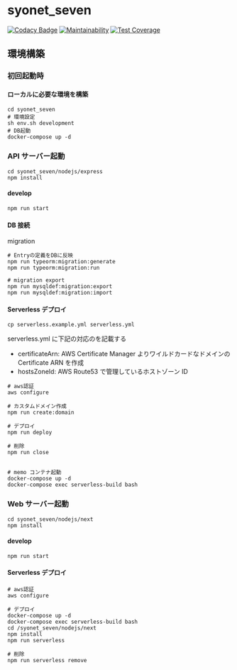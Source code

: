 # syonet_seven

[![Codacy Badge](https://api.codacy.com/project/badge/Grade/3a6931a9b5604ca5b60aaafe7875c203)](https://www.codacy.com/app/igara/syonet_seven?utm_source=github.com&utm_medium=referral&utm_content=igara/syonet_seven&utm_campaign=Badge_Grade)
[![Maintainability](https://api.codeclimate.com/v1/badges/03ee67318f7884556809/maintainability)](https://codeclimate.com/github/igara/syonet_seven/maintainability)
[![Test Coverage](https://api.codeclimate.com/v1/badges/03ee67318f7884556809/test_coverage)](https://codeclimate.com/github/igara/syonet_seven/test_coverage)

## 環境構築

### 初回起動時

#### ローカルに必要な環境を構築

```
cd syonet_seven
# 環境設定
sh env.sh development
# DB起動
docker-compose up -d
```

### API サーバー起動

```
cd syonet_seven/nodejs/express
npm install
```

#### develop

```
npm run start
```

#### DB 接続

migration

```
# Entryの定義をDBに反映
npm run typeorm:migration:generate
npm run typeorm:migration:run

# migration export
npm run mysqldef:migration:export
npm run mysqldef:migration:import
```

#### Serverless デプロイ

```
cp serverless.example.yml serverless.yml
```

serverless.yml に下記の対応のを記載する

- certificateArn: AWS Certificate Manager よりワイルドカードなドメインの Certificate ARN を作成
- hostsZoneId: AWS Route53 で管理しているホストゾーン ID

```
# aws認証
aws configure

# カスタムドメイン作成
npm run create:domain

# デプロイ
npm run deploy

# 削除
npm run close


# memo コンテナ起動
docker-compose up -d
docker-compose exec serverless-build bash
```

### Web サーバー起動

```
cd syonet_seven/nodejs/next
npm install
```

#### develop

```
npm run start
```

#### Serverless デプロイ

```
# aws認証
aws configure

# デプロイ
docker-compose up -d
docker-compose exec serverless-build bash
cd /syonet_seven/nodejs/next
npm install
npm run serverless

# 削除
npm run serverless remove
```
